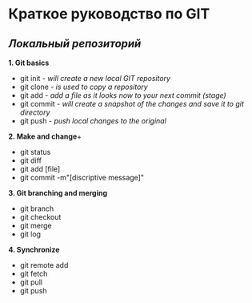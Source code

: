 # **Краткое руководство по GIT**
## _Локальный репозиторий_

__1. Git basics__
+ git init - *will create a new local GIT repository*
+ git clone - *is used to copy a repository*
+ git add - *add a file as it looks now to your next commit (stage)*
+ git commit - *will create a snapshot of the changes and save it to git directory*
+ git push - *push local changes to the original*

__2. Make and change__+ 
+ git status
+ git diff
+ git add [file]
+ git commit -m"[discriptive message]"

__3. Git branching and merging__
+ git branch
+ git checkout
+ git merge
+ git log

__4. Synchronize__
+ git remote add <name> <url>
+ git fetch
+ git pull
+ git push
